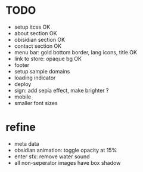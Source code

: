 # TODO 
- setup itcss   OK
- about section OK
- obisidian section OK
- contact section   OK
- menu bar: gold bottom border, lang icons, title   OK
- link to store: opaque bg                          OK
- footer
- setup sample domains
- loading indicator
- deploy
- sign: add sepia effect, make brighter ?
- mobile
- smaller font sizes

# refine
- meta data
- obsidian animation: toggle opacity at 15%
- enter sfx: remove water sound
- all non-seperator images have box shadow